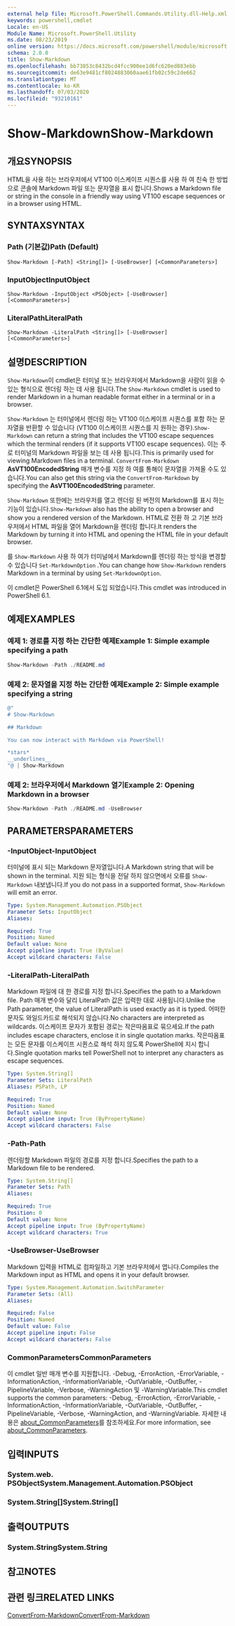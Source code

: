 ```yaml
---
external help file: Microsoft.PowerShell.Commands.Utility.dll-Help.xml
keywords: powershell,cmdlet
Locale: en-US
Module Name: Microsoft.PowerShell.Utility
ms.date: 08/23/2019
online version: https://docs.microsoft.com/powershell/module/microsoft.powershell.utility/show-markdown?view=powershell-7&WT.mc_id=ps-gethelp
schema: 2.0.0
title: Show-Markdown
ms.openlocfilehash: bb73853c8432bcd4fcc900ee1d6fc620ed883ebb
ms.sourcegitcommit: de63e9481cf8024883060aae61fb02c59c2de662
ms.translationtype: MT
ms.contentlocale: ko-KR
ms.lasthandoff: 07/03/2020
ms.locfileid: "93210161"
---
```

# <span data-ttu-id="b2a61-103">Show-Markdown</span><span class="sxs-lookup"><span data-stu-id="b2a61-103">Show-Markdown</span></span>

## <span data-ttu-id="b2a61-104">개요</span><span class="sxs-lookup"><span data-stu-id="b2a61-104">SYNOPSIS</span></span>
<span data-ttu-id="b2a61-105">HTML을 사용 하는 브라우저에서 VT100 이스케이프 시퀀스를 사용 하 여 친숙 한 방법으로 콘솔에 Markdown 파일 또는 문자열을 표시 합니다.</span><span class="sxs-lookup"><span data-stu-id="b2a61-105">Shows a Markdown file or string in the console in a friendly way using VT100 escape sequences or in a browser using HTML.</span></span>

## <span data-ttu-id="b2a61-106">SYNTAX</span><span class="sxs-lookup"><span data-stu-id="b2a61-106">SYNTAX</span></span>

### <span data-ttu-id="b2a61-107">Path (기본값)</span><span class="sxs-lookup"><span data-stu-id="b2a61-107">Path (Default)</span></span>

```
Show-Markdown [-Path] <String[]> [-UseBrowser] [<CommonParameters>]
```

### <span data-ttu-id="b2a61-108">InputObject</span><span class="sxs-lookup"><span data-stu-id="b2a61-108">InputObject</span></span>

```
Show-Markdown -InputObject <PSObject> [-UseBrowser] [<CommonParameters>]
```

### <span data-ttu-id="b2a61-109">LiteralPath</span><span class="sxs-lookup"><span data-stu-id="b2a61-109">LiteralPath</span></span>

```
Show-Markdown -LiteralPath <String[]> [-UseBrowser] [<CommonParameters>]
```

## <span data-ttu-id="b2a61-110">설명</span><span class="sxs-lookup"><span data-stu-id="b2a61-110">DESCRIPTION</span></span>

<span data-ttu-id="b2a61-111">`Show-Markdown`이 cmdlet은 터미널 또는 브라우저에서 Markdown을 사람이 읽을 수 있는 형식으로 렌더링 하는 데 사용 됩니다.</span><span class="sxs-lookup"><span data-stu-id="b2a61-111">The `Show-Markdown` cmdlet is used to render Markdown in a human readable format either in a terminal or in a browser.</span></span>

<span data-ttu-id="b2a61-112">`Show-Markdown` 는 터미널에서 렌더링 하는 VT100 이스케이프 시퀀스를 포함 하는 문자열을 반환할 수 있습니다 (VT100 이스케이프 시퀀스를 지 원하는 경우).</span><span class="sxs-lookup"><span data-stu-id="b2a61-112">`Show-Markdown` can return a string that includes the VT100 escape sequences which the terminal renders (if it supports VT100 escape sequences).</span></span> <span data-ttu-id="b2a61-113">이는 주로 터미널의 Markdown 파일을 보는 데 사용 됩니다.</span><span class="sxs-lookup"><span data-stu-id="b2a61-113">This is primarily used for viewing Markdown files in a terminal.</span></span> <span data-ttu-id="b2a61-114">`ConvertFrom-Markdown` **AsVT100EncodedString** 매개 변수를 지정 하 여를 통해이 문자열을 가져올 수도 있습니다.</span><span class="sxs-lookup"><span data-stu-id="b2a61-114">You can also get this string via the `ConvertFrom-Markdown` by specifying the **AsVT100EncodedString** parameter.</span></span>

<span data-ttu-id="b2a61-115">`Show-Markdown` 또한에는 브라우저를 열고 렌더링 된 버전의 Markdown를 표시 하는 기능이 있습니다.</span><span class="sxs-lookup"><span data-stu-id="b2a61-115">`Show-Markdown` also has the ability to open a browser and show you a rendered version of the Markdown.</span></span> <span data-ttu-id="b2a61-116">HTML로 전환 하 고 기본 브라우저에서 HTML 파일을 열어 Markdown을 렌더링 합니다.</span><span class="sxs-lookup"><span data-stu-id="b2a61-116">It renders the Markdown by turning it into HTML and opening the HTML file in your default browser.</span></span>

<span data-ttu-id="b2a61-117">를 `Show-Markdown` 사용 하 여가 터미널에서 Markdown를 렌더링 하는 방식을 변경할 수 있습니다 `Set-MarkdownOption` .</span><span class="sxs-lookup"><span data-stu-id="b2a61-117">You can change how `Show-Markdown` renders Markdown in a terminal by using `Set-MarkdownOption`.</span></span>

<span data-ttu-id="b2a61-118">이 cmdlet은 PowerShell 6.1에서 도입 되었습니다.</span><span class="sxs-lookup"><span data-stu-id="b2a61-118">This cmdlet was introduced in PowerShell 6.1.</span></span>

## <span data-ttu-id="b2a61-119">예제</span><span class="sxs-lookup"><span data-stu-id="b2a61-119">EXAMPLES</span></span>

### <span data-ttu-id="b2a61-120">예제 1: 경로를 지정 하는 간단한 예제</span><span class="sxs-lookup"><span data-stu-id="b2a61-120">Example 1: Simple example specifying a path</span></span>

```powershell
Show-Markdown -Path ./README.md
```

### <span data-ttu-id="b2a61-121">예제 2: 문자열을 지정 하는 간단한 예제</span><span class="sxs-lookup"><span data-stu-id="b2a61-121">Example 2: Simple example specifying a string</span></span>

```powershell
@"
# Show-Markdown

## Markdown

You can now interact with Markdown via PowerShell!

*stars*
__underlines__
"@ | Show-Markdown
```

### <span data-ttu-id="b2a61-122">예제 2: 브라우저에서 Markdown 열기</span><span class="sxs-lookup"><span data-stu-id="b2a61-122">Example 2: Opening Markdown in a browser</span></span>

```powershell
Show-Markdown -Path ./README.md -UseBrowser
```

## <span data-ttu-id="b2a61-123">PARAMETERS</span><span class="sxs-lookup"><span data-stu-id="b2a61-123">PARAMETERS</span></span>

### <span data-ttu-id="b2a61-124">-InputObject</span><span class="sxs-lookup"><span data-stu-id="b2a61-124">-InputObject</span></span>

<span data-ttu-id="b2a61-125">터미널에 표시 되는 Markdown 문자열입니다.</span><span class="sxs-lookup"><span data-stu-id="b2a61-125">A Markdown string that will be shown in the terminal.</span></span> <span data-ttu-id="b2a61-126">지원 되는 형식을 전달 하지 않으면에서 오류를 `Show-Markdown` 내보냅니다.</span><span class="sxs-lookup"><span data-stu-id="b2a61-126">If you do not pass in a supported format, `Show-Markdown` will emit an error.</span></span>

```yaml
Type: System.Management.Automation.PSObject
Parameter Sets: InputObject
Aliases:

Required: True
Position: Named
Default value: None
Accept pipeline input: True (ByValue)
Accept wildcard characters: False
```

### <span data-ttu-id="b2a61-127">-LiteralPath</span><span class="sxs-lookup"><span data-stu-id="b2a61-127">-LiteralPath</span></span>

<span data-ttu-id="b2a61-128">Markdown 파일에 대 한 경로를 지정 합니다.</span><span class="sxs-lookup"><span data-stu-id="b2a61-128">Specifies the path to a Markdown file.</span></span> <span data-ttu-id="b2a61-129">Path 매개 변수와 달리 LiteralPath 값은 입력한 대로 사용됩니다.</span><span class="sxs-lookup"><span data-stu-id="b2a61-129">Unlike the Path parameter, the value of LiteralPath is used exactly as it is typed.</span></span> <span data-ttu-id="b2a61-130">어떠한 문자도 와일드카드로 해석되지 않습니다.</span><span class="sxs-lookup"><span data-stu-id="b2a61-130">No characters are interpreted as wildcards.</span></span> <span data-ttu-id="b2a61-131">이스케이프 문자가 포함된 경로는 작은따옴표로 묶으세요.</span><span class="sxs-lookup"><span data-stu-id="b2a61-131">If the path includes escape characters, enclose it in single quotation marks.</span></span> <span data-ttu-id="b2a61-132">작은따옴표는 모든 문자를 이스케이프 시퀀스로 해석 하지 않도록 PowerShell에 지시 합니다.</span><span class="sxs-lookup"><span data-stu-id="b2a61-132">Single quotation marks tell PowerShell not to interpret any characters as escape sequences.</span></span>

```yaml
Type: System.String[]
Parameter Sets: LiteralPath
Aliases: PSPath, LP

Required: True
Position: Named
Default value: None
Accept pipeline input: True (ByPropertyName)
Accept wildcard characters: False
```

### <span data-ttu-id="b2a61-133">-Path</span><span class="sxs-lookup"><span data-stu-id="b2a61-133">-Path</span></span>

<span data-ttu-id="b2a61-134">렌더링할 Markdown 파일의 경로를 지정 합니다.</span><span class="sxs-lookup"><span data-stu-id="b2a61-134">Specifies the path to a Markdown file to be rendered.</span></span>

```yaml
Type: System.String[]
Parameter Sets: Path
Aliases:

Required: True
Position: 0
Default value: None
Accept pipeline input: True (ByPropertyName)
Accept wildcard characters: True
```

### <span data-ttu-id="b2a61-135">-UseBrowser</span><span class="sxs-lookup"><span data-stu-id="b2a61-135">-UseBrowser</span></span>

<span data-ttu-id="b2a61-136">Markdown 입력을 HTML로 컴파일하고 기본 브라우저에서 엽니다.</span><span class="sxs-lookup"><span data-stu-id="b2a61-136">Compiles the Markdown input as HTML and opens it in your default browser.</span></span>

```yaml
Type: System.Management.Automation.SwitchParameter
Parameter Sets: (All)
Aliases:

Required: False
Position: Named
Default value: False
Accept pipeline input: False
Accept wildcard characters: False
```

### <span data-ttu-id="b2a61-137">CommonParameters</span><span class="sxs-lookup"><span data-stu-id="b2a61-137">CommonParameters</span></span>

<span data-ttu-id="b2a61-138">이 cmdlet 일반 매개 변수를 지원합니다. -Debug, -ErrorAction, -ErrorVariable, -InformationAction, -InformationVariable, -OutVariable, -OutBuffer, -PipelineVariable, -Verbose, -WarningAction 및 -WarningVariable.</span><span class="sxs-lookup"><span data-stu-id="b2a61-138">This cmdlet supports the common parameters: -Debug, -ErrorAction, -ErrorVariable, -InformationAction, -InformationVariable, -OutVariable, -OutBuffer, -PipelineVariable, -Verbose, -WarningAction, and -WarningVariable.</span></span> <span data-ttu-id="b2a61-139">자세한 내용은 [about_CommonParameters](https://go.microsoft.com/fwlink/?LinkID=113216)를 참조하세요.</span><span class="sxs-lookup"><span data-stu-id="b2a61-139">For more information, see [about_CommonParameters](https://go.microsoft.com/fwlink/?LinkID=113216).</span></span>

## <span data-ttu-id="b2a61-140">입력</span><span class="sxs-lookup"><span data-stu-id="b2a61-140">INPUTS</span></span>

### <span data-ttu-id="b2a61-141">System.web. PSObject</span><span class="sxs-lookup"><span data-stu-id="b2a61-141">System.Management.Automation.PSObject</span></span>

### <span data-ttu-id="b2a61-142">System.String[]</span><span class="sxs-lookup"><span data-stu-id="b2a61-142">System.String[]</span></span>

## <span data-ttu-id="b2a61-143">출력</span><span class="sxs-lookup"><span data-stu-id="b2a61-143">OUTPUTS</span></span>

### <span data-ttu-id="b2a61-144">System.String</span><span class="sxs-lookup"><span data-stu-id="b2a61-144">System.String</span></span>

## <span data-ttu-id="b2a61-145">참고</span><span class="sxs-lookup"><span data-stu-id="b2a61-145">NOTES</span></span>

## <span data-ttu-id="b2a61-146">관련 링크</span><span class="sxs-lookup"><span data-stu-id="b2a61-146">RELATED LINKS</span></span>

[<span data-ttu-id="b2a61-147">ConvertFrom-Markdown</span><span class="sxs-lookup"><span data-stu-id="b2a61-147">ConvertFrom-Markdown</span></span>](ConvertFrom-Markdown.md)
